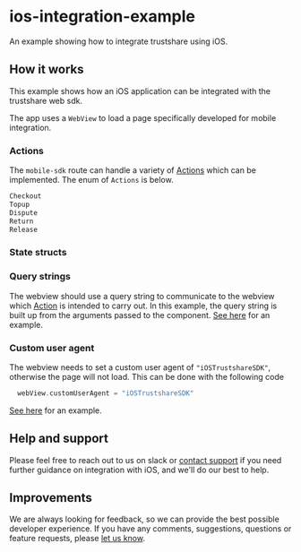 # ios-integration-example
An example showing how to integrate trustshare using iOS.

## How it works
This example shows how an iOS application can be integrated with the trustshare web sdk.

The app uses a `WebView` to load a page specifically developed for mobile integration. 


### Actions

The `mobile-sdk` route can handle a variety of [Actions](/ios-integration-example/Definitions.swift#L8-L14) which can be implemented. The enum of `Actions` is below. 

```swift
Checkout
Topup
Dispute
Return
Release
```

### State structs

### Query strings
The webview should use a query string to communicate to the webview which [Action](/ios-integration-example/Definitions.swift#L8-L14) is intended to carry out.
In this example, the query string is built up from the arguments passed to the component. [See here](ios-integration-example/TrustshareView.swift#L91) for an example. 

### Custom user agent
The webview needs to set a custom user agent of `"iOSTrustshareSDK"`, otherwise the page will not load.
This can be done with the following code

```swift
  webView.customUserAgent = "iOSTrustshareSDK"
```

[See here](/ios-integration-example/TrustshareView.swift#L149) for an example.

## Help and support

Please feel free to reach out to us on slack or [contact support](mailto:support@trustshare.co) if you need further guidance on integration with iOS, and we'll do our best to help.

## Improvements
We are always looking for feedback, so we can provide the best possible developer experience.
If you have any comments, suggestions, questions or feature requests, please [let us know](mailto:engineers@trustshare.co).
